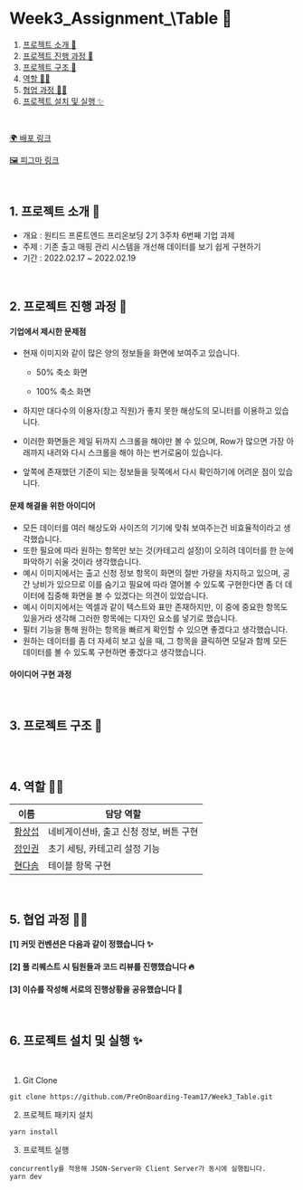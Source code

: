 # Week3_Assignment\_\Table 📝

1. [프로젝트 소개 🚀](#1-프로젝트-소개-)
2. [프로젝트 진행 과정 📍](#2-프로젝트-진행-과정-)
3. [프로젝트 구조 🌲](#3-프로젝트-구조-)
4. [역할 👋🏻](#4-역할-)
5. [협업 과정 ✍🏻](#5-협업-과정-)
6. [프로젝트 설치 및 실행 ✨](#6-프로젝트-설치-및-실행-)

<br/>

[🌍 배포 링크]()

[🖼 피그마 링크](https://www.figma.com/file/FiBRKXRGuUrwYbLWyiwY87/%EC%BD%9C%EB%A1%9C%EC%84%B8%EC%9B%80-%EC%BD%94%ED%8D%BC%EB%A0%88%EC%9D%B4%EC%85%98?node-id=0%3A1)

<br />

## 1. 프로젝트 소개 🚀

- 개요 : 원티드 프론트엔드 프리온보딩 2기 3주차 6번째 기업 과제
- 주제 : 기존 출고 매핑 관리 시스템을 개선해 데이터를 보기 쉽게 구현하기
- 기간 : 2022.02.17 ~ 2022.02.19

<br />

## 2. 프로젝트 진행 과정 📍

#### 기업에서 제시한 문제점

- 현재 이미지와 같이 많은 양의 정보들을 화면에 보여주고 있습니다.

  - 50% 축소 화면

  - 100% 축소 화면

- 하지만 대다수의 이용자(창고 직원)가 좋지 못한 해상도의 모니터를 이용하고 있습니다.
- 이러한 화면들은 제일 뒤까지 스크롤을 해야만 볼 수 있으며, Row가 많으면 가장 아래까지 내려와 다시 스크롤을 해야 하는 번거로움이 있습니다.
- 앞쪽에 존재했던 기준이 되는 정보들을 뒷쪽에서 다시 확인하기에 어려운 점이 있습니다.

#### 문제 해결을 위한 아이디어

- 모든 데이터를 여러 해상도와 사이즈의 기기에 맞춰 보여주는건 비효율적이라고 생각했습니다.
- 또한 필요에 따라 원하는 항목만 보는 것(카테고리 설정)이 오히려 데이터를 한 눈에 파악하기 쉬울 것이라 생각했습니다.
- 예시 이미지에서는 출고 신청 정보 항목이 화면의 절반 가량을 차지하고 있으며, 공간 낭비가 있으므로 이를 숨기고 필요에 따라 열어볼 수 있도록 구현한다면 좀 더 데이터에 집중해 화면을 볼 수 있겠다는 의견이 있었습니다.
- 예시 이미지에서는 엑셀과 같이 텍스트와 표만 존재하지만, 이 중에 중요한 항목도 있을거라 생각해 그러한 항목에는 디자인 요소를 넣기로 했습니다.
- 필터 기능을 통해 원하는 항목을 빠르게 확인할 수 있으면 좋겠다고 생각했습니다.
- 원하는 데이터를 좀 더 자세히 보고 싶을 때, 그 항목을 클릭하면 모달과 함께 모든 데이터를 볼 수 있도록 구현하면 좋겠다고 생각했습니다.

#### 아이디어 구현 과정

<br />

## 3. 프로젝트 구조 🌲

```bash

```

<br/>

## 4. 역할 👋🏻

| 이름                                       | 담당 역할                               |
| ------------------------------------------ | --------------------------------------- |
| [황상섭](https://github.com/sangseophwang) | 네비게이션바, 출고 신청 정보, 버튼 구현 |
| [정인권](https://github.com/developjik)    | 초기 세팅, 카테고리 설정 기능           |
| [현다솜](https://github.com/som-syom)      | 테이블 항목 구현                        |

<br/>

## 5. 협업 과정 ✍🏻

#### [1] 커밋 컨벤션은 다음과 같이 정했습니다 ✨

#### [2] 풀 리퀘스트 시 팀원들과 코드 리뷰를 진행했습니다 🔥

#### [3] 이슈를 작성해 서로의 진행상황을 공유했습니다 👀

<br/>

## 6. 프로젝트 설치 및 실행 ✨

<br/>

1. Git Clone

```plaintext
git clone https://github.com/PreOnBoarding-Team17/Week3_Table.git
```

2. 프로젝트 패키지 설치

```plaintext
yarn install
```

3. 프로젝트 실행

```plaintext
concurrently를 적용해 JSON-Server와 Client Server가 동시에 실행됩니다.
yarn dev
```
